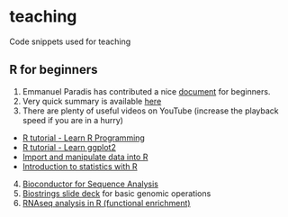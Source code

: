 # teaching
Code snippets used for teaching


## R for beginners

1. Emmanuel Paradis has contributed a nice [document](https://cran.r-project.org/doc/contrib/Paradis-rdebuts_en.pdf) for beginners.
2. Very quick summary is available [here](http://www.sthda.com/english/wiki/r-basics-quick-and-easy)
3. There are plenty of useful videos on YouTube (increase the playback speed if you are in a hurry)
  - [R tutorial - Learn R Programming](https://www.youtube.com/playlist?list=PLjgj6kdf_snYBkIsWQYcYtUZiDpam7ygg)
  - [R tutorial - Learn ggplot2](https://www.youtube.com/playlist?list=PLjgj6kdf_snaBCTJEi53DvRVgOuVbzyku)
  - [Import and manipulate data into R](https://www.youtube.com/playlist?list=PLjgj6kdf_snbifJGg9IXzsMzDC3x52uCh)
  - [Introduction to statistics with R](https://www.youtube.com/playlist?list=PLjgj6kdf_snZv7dk0ktMm7Ch9RFajwKHb)
 4. [Bioconductor for Sequence Analysis](https://www.bioconductor.org/help/course-materials/2015/LearnBioconductorFeb2015/A01.3_BioconductorForSequenceAnalysis.html)
 5. [Biostrings slide deck](http://web1.sph.emory.edu/users/hwu30/teaching/bioc/biostrings.pdf) for basic genomic operations
 6. [RNAseq analysis in R (functional enrichment)](https://bioinformatics-core-shared-training.github.io/cruk-summer-school-2018/RNASeq2018/html/06_Gene_set_testing.nb.html)
